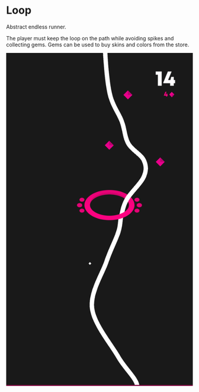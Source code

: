 # Loop
Abstract endless runner.

The player must keep the loop on the path while avoiding spikes and collecting gems.
Gems can be used to buy skins and colors from the store.

![alt text](https://raw.githubusercontent.com/Shaun-Anderson/Loop/master/Loop/0.png)

